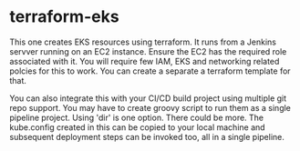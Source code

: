 # terraform-eks
This one creates EKS resources using terraform. It runs from a Jenkins servver running on an EC2 instance. Ensure the EC2 has the required role associated with it. You will require few IAM, EKS and networking related polcies for this to work. You can create a separate a terraform template for that.

You can also integrate this with your CI/CD build project using multiple git repo support. You may have to create groovy script to run them as a single pipeline project. Using 'dir' is one option. There could be more. The kube.config created in this can be copied to your local machine and subsequent deployment steps can be invoked too, all in a single pipeline. 
